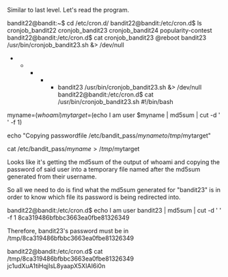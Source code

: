 Similar to last level. Let's read the program.

bandit22@bandit:~$ cd /etc/cron.d/
bandit22@bandit:/etc/cron.d$ ls
cronjob_bandit22  cronjob_bandit23  cronjob_bandit24  popularity-contest
bandit22@bandit:/etc/cron.d$ cat cronjob_bandit23 
@reboot bandit23 /usr/bin/cronjob_bandit23.sh  &> /dev/null
* * * * * bandit23 /usr/bin/cronjob_bandit23.sh  &> /dev/null
bandit22@bandit:/etc/cron.d$ cat /usr/bin/cronjob_bandit23.sh
#!/bin/bash

myname=$(whoami)
mytarget=$(echo I am user $myname | md5sum | cut -d ' ' -f 1)

echo "Copying passwordfile /etc/bandit_pass/$myname to /tmp/$mytarget"

cat /etc/bandit_pass/$myname > /tmp/$mytarget



Looks like it's getting the md5sum of the output of whoami and copying the
password of said user into a temporary file named after the md5sum generated
from their username.

So all we need to do is find what the md5sum generated for "bandit23" is in
order to know which file its password is being redirected into.

bandit22@bandit:/etc/cron.d$ echo I am user bandit23 | md5sum | cut -d ' ' -f 1
8ca319486bfbbc3663ea0fbe81326349

Therefore, bandit23's password must be in /tmp/8ca319486bfbbc3663ea0fbe81326349

bandit22@bandit:/etc/cron.d$ cat /tmp/8ca319486bfbbc3663ea0fbe81326349
jc1udXuA1tiHqjIsL8yaapX5XIAI6i0n
